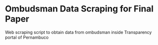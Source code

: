 # Ombudsman Data Scraping for Final Paper

Web scraping script to obtain data from ombudsman inside Transparency portal of Pernambuco